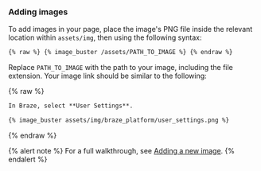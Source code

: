 ### Adding images

To add images in your page, place the image's PNG file inside the relevant location within `assets/img`, then using the following syntax:

```markdown
{% raw %} {% image_buster /assets/PATH_TO_IMAGE %} {% endraw %}
```

Replace `PATH_TO_IMAGE` with the path to your image, including the file extension. Your image link should be similar to the following:

{% raw %}
```markdown
In Braze, select **User Settings**.

{% image_buster assets/img/braze_platform/user_settings.png %}
```
{% endraw %}

{% alert note %}
For a full walkthrough, see [Adding a new image]().
{% endalert %}
